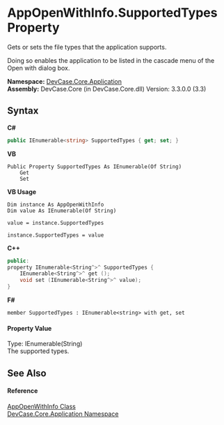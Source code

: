 # AppOpenWithInfo.SupportedTypes Property 
 

Gets or sets the file types that the application supports. 

 Doing so enables the application to be listed in the cascade menu of the Open with dialog box.

**Namespace:**&nbsp;<a href="N_DevCase_Core_Application">DevCase.Core.Application</a><br />**Assembly:**&nbsp;DevCase.Core (in DevCase.Core.dll) Version: 3.3.0.0 (3.3)

## Syntax

**C#**<br />
``` C#
public IEnumerable<string> SupportedTypes { get; set; }
```

**VB**<br />
``` VB
Public Property SupportedTypes As IEnumerable(Of String)
	Get
	Set
```

**VB Usage**<br />
``` VB Usage
Dim instance As AppOpenWithInfo
Dim value As IEnumerable(Of String)

value = instance.SupportedTypes

instance.SupportedTypes = value
```

**C++**<br />
``` C++
public:
property IEnumerable<String^>^ SupportedTypes {
	IEnumerable<String^>^ get ();
	void set (IEnumerable<String^>^ value);
}
```

**F#**<br />
``` F#
member SupportedTypes : IEnumerable<string> with get, set

```


#### Property Value
Type: IEnumerable(String)<br />The supported types.

## See Also


#### Reference
<a href="T_DevCase_Core_Application_AppOpenWithInfo">AppOpenWithInfo Class</a><br /><a href="N_DevCase_Core_Application">DevCase.Core.Application Namespace</a><br />